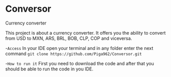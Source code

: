 # Conversor
Currency converter

This project is about a currency converter. It offers you the ability to convert from USD to MXN, ARS, BRL, BOB, CLP, COP and viceversa.

-`Access`
In your IDE open your terminal and in any folder enter the next command
`git clone https://github.com/Piga962/Conversor.git`

-`How to run it`
First you need to download the code and after that you should be able to run the code in you IDE.
